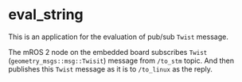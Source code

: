 # eval_string

This is an application for the evaluation of pub/sub `Twist` message.

The mROS 2 node on the embedded board subscribes `Twist` (`geometry_msgs::msg::Twisit`) message from `/to_stm` topic.
And then publishes this `Twist` message as it is to `/to_linux` as the reply.
